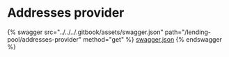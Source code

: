 # Addresses provider

{% swagger src="../../../.gitbook/assets/swagger.json" path="/lending-pool/addresses-provider" method="get" %}
[swagger.json](../../../.gitbook/assets/swagger.json)
{% endswagger %}
